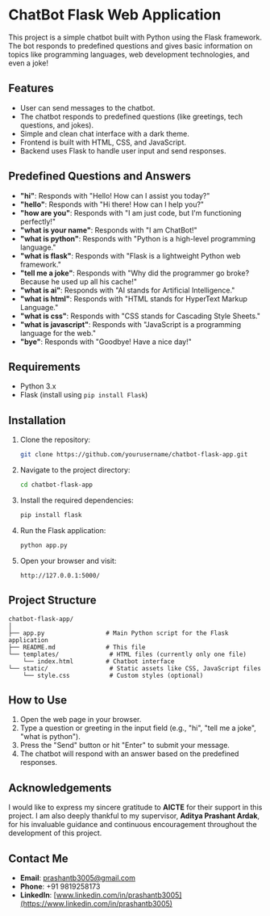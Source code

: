 
# ChatBot Flask Web Application

This project is a simple chatbot built with Python using the Flask framework. The bot responds to predefined questions and gives basic information on topics like programming languages, web development technologies, and even a joke!

## Features
- User can send messages to the chatbot.
- The chatbot responds to predefined questions (like greetings, tech questions, and jokes).
- Simple and clean chat interface with a dark theme.
- Frontend is built with HTML, CSS, and JavaScript.
- Backend uses Flask to handle user input and send responses.

## Predefined Questions and Answers
- **"hi"**: Responds with "Hello! How can I assist you today?"
- **"hello"**: Responds with "Hi there! How can I help you?"
- **"how are you"**: Responds with "I am just code, but I'm functioning perfectly!"
- **"what is your name"**: Responds with "I am ChatBot!"
- **"what is python"**: Responds with "Python is a high-level programming language."
- **"what is flask"**: Responds with "Flask is a lightweight Python web framework."
- **"tell me a joke"**: Responds with "Why did the programmer go broke? Because he used up all his cache!"
- **"what is ai"**: Responds with "AI stands for Artificial Intelligence."
- **"what is html"**: Responds with "HTML stands for HyperText Markup Language."
- **"what is css"**: Responds with "CSS stands for Cascading Style Sheets."
- **"what is javascript"**: Responds with "JavaScript is a programming language for the web."
- **"bye"**: Responds with "Goodbye! Have a nice day!"

## Requirements

- Python 3.x
- Flask (install using `pip install Flask`)

## Installation

1. Clone the repository:
   ```bash
   git clone https://github.com/yourusername/chatbot-flask-app.git
   ```

2. Navigate to the project directory:
   ```bash
   cd chatbot-flask-app
   ```

3. Install the required dependencies:
   ```bash
   pip install flask
   ```

4. Run the Flask application:
   ```bash
   python app.py
   ```

5. Open your browser and visit:
   ```
   http://127.0.0.1:5000/
   ```

## Project Structure

```
chatbot-flask-app/
│
├── app.py                 # Main Python script for the Flask application
├── README.md              # This file
└── templates/              # HTML files (currently only one file)
    └── index.html         # Chatbot interface
└── static/                 # Static assets like CSS, JavaScript files
    └── style.css           # Custom styles (optional)
```

## How to Use

1. Open the web page in your browser.
2. Type a question or greeting in the input field (e.g., "hi", "tell me a joke", "what is python").
3. Press the "Send" button or hit "Enter" to submit your message.
4. The chatbot will respond with an answer based on the predefined responses.

## Acknowledgements

I would like to express my sincere gratitude to **AICTE** for their support in this project. I am also deeply thankful to my supervisor, **Aditya Prashant Ardak**, for his invaluable guidance and continuous encouragement throughout the development of this project.

## Contact Me

- **Email**: prashantb3005@gmail.com
- **Phone**: +91 9819258173
- **LinkedIn**: [www.linkedin.com/in/prashantb3005](https://www.linkedin.com/in/prashantb3005)

